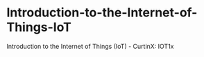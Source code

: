 # Introduction-to-the-Internet-of-Things-IoT
Introduction to the Internet of Things (IoT) - CurtinX: IOT1x
